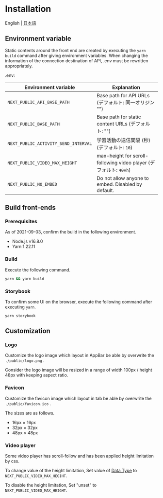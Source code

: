 # Installation

English | [日本語](INSTALL-ja.md)

## Environment variable

Static contents around the front end are created by executing the `yarn build` command after giving environment variables.
When changing the information of the connection destination of API, .env must be rewritten appropriately.

.env:

| Environment variable                 | Explanation                                                       |
| ------------------------------------ | ----------------------------------------------------------------- |
| `NEXT_PUBLIC_API_BASE_PATH`          | Base path for API URLs (デフォルト: 同一オリジン "")              |
| `NEXT_PUBLIC_BASE_PATH`              | Base path for static content URLs (デフォルト: "")                |
| `NEXT_PUBLIC_ACTIVITY_SEND_INTERVAL` | 学習活動の送信間隔 (秒) (デフォルト: `10`)                        |
| `NEXT_PUBLIC_VIDEO_MAX_HEIGHT`       | max-height for scroll-following video player (デフォルト: `40vh`) |
| `NEXT_PUBLIC_NO_EMBED`               | Do not allow anyone to embed. Disabled by default.                |

## Build front-ends

### Prerequisites

As of 2021-09-03, confirm the build in the following environment.

- Node.js v16.8.0
- Yarn 1.22.11

### Build

Execute the following command.

```sh
yarn && yarn build
```

### Storybook

To confirm some UI on the browser, execute the following command after executing `yarn`.

```sh
yarn storybook
```

## Customization

### Logo

Customize the logo image which layout in AppBar be able by overwrite the `./public/logo.png` .

Consider the logo image will be resized in a range of width 100px / height 48px with keeping aspect ratio.

### Favicon

Customize the favicon image which layout in tab be able by overwrite the `./public/favicon.ico` .

The sizes are as follows.

- 16px × 16px
- 32px × 32px
- 48px × 48px

### Video player

Some video player has scroll-follow and has been applied height limitation by css.

To change value of the height limitation, Set value of [<length> Data Type](https://developer.mozilla.org/en-US/docs/Web/CSS/Length) to `NEXT_PUBLIC_VIDEO_MAX_HEGIHT`.

To disable the height limitation, Set "unset" to `NEXT_PUBLIC_VIDEO_MAX_HEIGHT`.
